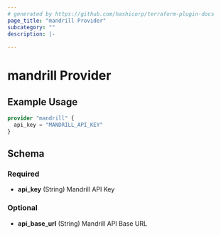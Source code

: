 ```yaml
---
# generated by https://github.com/hashicorp/terraform-plugin-docs
page_title: "mandrill Provider"
subcategory: ""
description: |-
  
---
```


# mandrill Provider



## Example Usage

```terraform
provider "mandrill" {
  api_key = "MANDRILL_API_KEY"
}
```

<!-- schema generated by tfplugindocs -->
## Schema

### Required

- **api_key** (String) Mandrill API Key

### Optional

- **api_base_url** (String) Mandrill API Base URL
